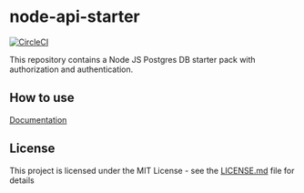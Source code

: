 # node-api-starter
[![CircleCI](https://circleci.com/gh/akinmaurice/node-api-starter.svg?style=svg)](https://circleci.com/gh/akinmaurice/node-api-starter)


This repository contains a Node JS Postgres DB starter pack with authorization and authentication.


## How to use

[Documentation](/docs/README.md)


## License

This project is licensed under the MIT License - see the [LICENSE.md](https://opensource.org/licenses/MIT) file for details
